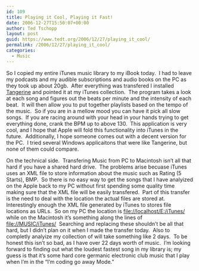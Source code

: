 ```yaml
---
id: 109
title: Playing it Cool, Playing it Fast!
date: 2006-12-27T15:50:07+00:00
author: Ted Tschopp
layout: post
guid: https://www.tedt.org/2006/12/27/playing_it_cool/
permalink: /2006/12/27/playing_it_cool/
categories:
  - Music
---
```

So I copied my entire iTunes music library to my iBook today.&nbsp; I had to leave my podcasts and my audible subscriptions and audio books on the PC as they took up about 20gb.&nbsp; After everything was transfered I installed [Tangerine](http://www.potionfactory.com/tangerine/)&nbsp;and pointed it at my iTunes collection.&nbsp; The program takes a look at each song and figures out the beats per minute and the intensity of each beat.&nbsp; It will then allow you to put together playlists based on the tempo of the music.&nbsp; So if you are in a mellow mood you can have it pick all slow songs.&nbsp; If you are racing around with your head in your hands trying to get everything done, crank the BPM up to above 130.&nbsp; This application is very cool, and I hope that Apple will fold this functionality into iTunes in the future.&nbsp; Additionally, I hope someone comes out with a decent version for the PC.&nbsp; I tried several Windows applicaitons that were like Tangerine, but none of them could compare.

On the technical side.&nbsp; Transfering Music from PC to Macintosh isn&rsquo;t all that hard if you have a shared hard drive.&nbsp; The problems arise becuase iTunes uses an XML file to store information about the music such as Rating (5 Starts), BMP.&nbsp; So there is no easy way to get the songs that I have analyized on the Apple back to my PC without first spending some quality time making sure that the XML file will be easily transfered.&nbsp; Part of this transfer is the need to deal with the location the actual files are stored at.&nbsp; Interestingly enough the XML file generated by iTunes to stores file locations as URLs.&nbsp; So on my PC the location is [file://localhost/E:/iTunes/](/iTunes/) while on the Macintosh it&rsquo;s something along the lines of [file://MUSIC/iTunes/](//MUSIC/iTunes/)&nbsp; Searching and replacing these shouldn&rsquo;t be all that hard, but I didn&rsquo;t plan on it when I made the transfer today.&nbsp; Also to completly analyize my collection of will take something like 2 days.&nbsp; To be honest this isn&rsquo;t so bad, as I have over 22 days worth of music.&nbsp;&nbsp;I&rsquo;m looking forward to finding out what the loudest fastest song in my library is; my guess is that it&rsquo;s some hard core germanic electronic club music that I play when I&rsquo;m in the &ldquo;I&rsquo;m coding go away Mode.&rdquo;&nbsp;